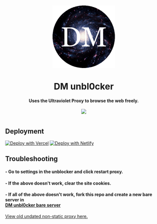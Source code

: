 <p align="center"><img src="/img/logogif.gif" height="200px" width="200px">
</p>

<h1 align="center">DM unbl0cker</h1>

<h4 align="center">Uses the Ultraviolet Proxy to browse the web freely.</h3>

<p align="center">
<a href="https://discord.gg/hrXXUeWgrn">
  <img src="https://dcbadge.vercel.app/api/server/hrXXUeWgrn"/>
</a>
</p>
<h1></h1>
<h2>Deployment</h2>

[![Deploy with Vercel](https://vercel.com/button)](https://vercel.com/new/clone?repository-url=https%3A%2F%2Fgithub.com%2Fdragon731012%2FDM-unbl0cker%2Ftree%2Fstatic)
[![Deploy with Netlify](https://www.netlify.com/img/deploy/button.svg)](https://app.netlify.com/start/deploy?repository=https://github.com/dragon731012/DM-unbl0cker)

<h2>Troubleshooting</h2>

<h4> - Go to settings in the unblocker and click restart proxy.</h4>
<h4> - If the above doesn't work, clear the site cookies.</h4>
<h4> - If all of the above doesn't work, fork this repo and create a new bare server in <a href="https://github.com/dragon731012/DM-unbl0cker-bare-server"><br>DM unbl0cker bare server</a></h4>

[View old undated non-static proxy here.](https://github.com/dragon731012/DM-Unbl0cker/tree/old)
